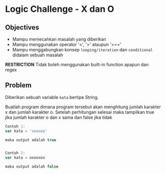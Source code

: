 # Logic Challenge - X dan O

## Objectives
- Mampu memecahkan masalah yang diberikan
- Mampu menggunakan operator '<', '>' ataupun '==='
- Mampu menggabungkan konsep `looping/iteration` dan `conditional` didalam sebuah masalah

**RESTRICTION**
Tidak boleh menggunakan built-in function apapun dan regex

## Problem
Diberikan sebuah variable `kata` bertipe String.

Buatlah program dimana program tersebut akan menghitung jumlah karakter x dan jumlah karakter o. Setelah perhitungan selesai maka tampilkan true jika jumlah karakter o dan x sama dan false jika tidak


```JavaScript
Contoh 1:
var kata = 'xoxoxo'

maka output adalah true


Contoh 2:
var kata = oxooxox

maka output adalah false
```
